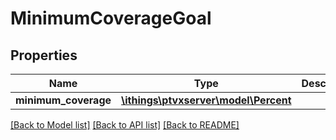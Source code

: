 # MinimumCoverageGoal

## Properties
Name | Type | Description | Notes
------------ | ------------- | ------------- | -------------
**minimum_coverage** | [**\ithings\ptvxserver\model\Percent**](Percent.md) |  | 

[[Back to Model list]](../../README.md#documentation-for-models) [[Back to API list]](../../README.md#documentation-for-api-endpoints) [[Back to README]](../../README.md)

